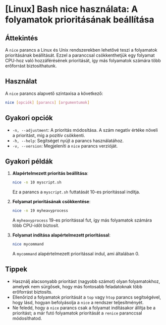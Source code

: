 # [Linux] Bash nice használata: A folyamatok prioritásának beállítása

## Áttekintés
A `nice` parancs a Linux és Unix rendszerekben lehetővé teszi a folyamatok prioritásának beállítását. Ezzel a paranccsal csökkenthetjük egy folyamat CPU-hoz való hozzáférésének prioritását, így más folyamatok számára több erőforrást biztosíthatunk.

## Használat
A `nice` parancs alapvető szintaxisa a következő:

```bash
nice [opciók] [parancs] [argumentumok]
```

## Gyakori opciók
- `-n, --adjustment`: A prioritás módosítása. A szám negatív értéke növeli a prioritást, míg a pozitív csökkenti.
- `-h, --help`: Segítséget nyújt a parancs használatához.
- `-v, --version`: Megjeleníti a `nice` parancs verzióját.

## Gyakori példák
1. **Alapértelmezett prioritás beállítása**:
   ```bash
   nice -n 10 myscript.sh
   ```
   Ez a parancs a `myscript.sh` futtatását 10-es prioritással indítja.

2. **Folyamat prioritásának csökkentése**:
   ```bash
   nice -n 19 myheavyprocess
   ```
   A `myheavyprocess` 19-es prioritással fut, így más folyamatok számára több CPU-időt biztosít.

3. **Folyamat indítása alapértelmezett prioritással**:
   ```bash
   nice mycommand
   ```
   A `mycommand` alapértelmezett prioritással indul, ami általában 0.

## Tippek
- Használj alacsonyabb prioritást (nagyobb számot) olyan folyamatokhoz, amelyek nem sürgősek, hogy más fontosabb feladatoknak több erőforrást biztosíts.
- Ellenőrizd a folyamatok prioritását a `top` vagy `htop` parancs segítségével, hogy lásd, hogyan befolyásolja a `nice` a rendszer teljesítményét.
- Ne feledd, hogy a `nice` parancs csak a folyamat indításakor állítja be a prioritást; a már futó folyamatok prioritását a `renice` paranccsal módosíthatod.